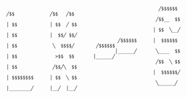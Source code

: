                                                             ╱$$$$$$        ╱$$             ╱$$   ╱$$                  
                                                           ╱$$__  $$      │ $$            │ $$  ╱ $$                  
                                                          │ $$  ╲__╱      │ $$            │  $$╱ $$╱                  
                                             ╱$$$$$$      │  $$$$$$       │ $$             ╲  $$$$╱        ╱$$$$$$    
                                            │______╱       ╲____  $$      │ $$              >$$  $$       │______╱    
                                                           ╱$$  ╲ $$      │ $$             ╱$$╱╲  $$                  
                                                          │  $$$$$$╱      │ $$$$$$$$      │ $$  ╲ $$                  
                                                           ╲______╱       │________╱      │__╱  │__╱                  
                                                          


<!--
**sLx-Lourenco/sLx-Lourenco** is a ✨ _special_ ✨ repository because its `README.md` (this file) appears on your GitHub profile.

Here are some ideas to get you started:

- 🔭 I’m currently working on ...
- 🌱 I’m currently learning ...
- 👯 I’m looking to collaborate on ...
- 🤔 I’m looking for help with ...
- 💬 Ask me about ...
- 📫 How to reach me: ...
- 😄 Pronouns: ...
- ⚡ Fun fact: ...
-->
